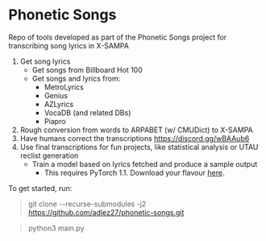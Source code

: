 # Phonetic Songs
Repo of tools developed as part of the Phonetic Songs project for transcribing song lyrics in X-SAMPA

<!-- This project requires Python 3.7.x.  -->

1. Get song lyrics
    * Get songs from Billboard Hot 100
    * Get songs and lyrics from:
      * MetroLyrics
      * Genius
      * AZLyrics
      * VocaDB (and related DBs)
      * Piapro
2. Rough conversion from words to ARPABET (w/ CMUDict) to X-SAMPA
3. Have humans correct the transcriptions https://discord.gg/wBAAub6
4. Use final transcriptions for fun projects, like statistical analysis or UTAU reclist generation
    * Train a model based on lyrics fetched and produce a sample output
      * This requires PyTorch 1.1. Download your flavour [here](https://pytorch.org/get-started/previous-versions/#v110).

To get started, run:
> git clone --recurse-submodules -j2 https://github.com/adlez27/phonetic-songs.git

> python3 main.py